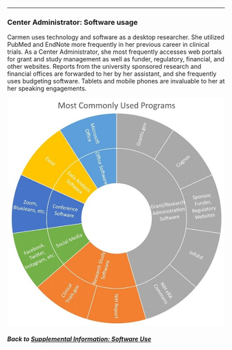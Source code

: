 ---
### Center Administrator: Software usage

Carmen uses technology and software as a desktop researcher. She utilized PubMed and EndNote more frequently in her previous career in clinical trials. As a Center Administrator, she most frequently accesses web portals for grant and study management as well as funder, regulatory, financial, and other websites. Reports from the university sponsored research and financial offices are forwarded to her by her assistant, and she frequently uses budgeting software. Tablets and mobile phones are invaluable to her at her speaking engagements.

![](../images/CenterAdministrator_SC.jpg)

##### Back to [Supplemental Information: Software Use](https://data2health.github.io/CTS-Personas/pages/software_use.html)
